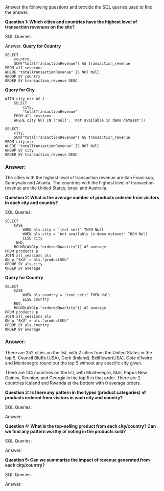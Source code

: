 Answer the following questions and provide the SQL queries used to find the answer.

    
**Question 1: Which cities and countries have the highest level of transaction revenues on the site?**


SQL Queries:



Answer:
**Query for Country**
```
SELECT 
    country, 
    SUM("totalTransactionRevenue") AS transaction_revenue
FROM all_sessions
WHERE "totalTransactionRevenue" IS NOT Null
GROUP BY country
ORDER BY transaction_revenue DESC

```
**Query for City**
```
WITH city_ntr AS (
	SELECT 
        city, 
        "totalTransactionRevenue"
	FROM all_sessions
	WHERE city NOT IN ('null', 'not available in demo dataset'))

SELECT 
    city,
    SUM("totalTransactionRevenue") AS transaction_revenue
FROM city_ntr
WHERE "totalTransactionRevenue" IS NOT Null
GROUP BY city
ORDER BY transaction_revenue DESC
```
### Answer: 
The cities with the highest level of transaction revenue are San Francisco, Sunnyvale and Atlanta. The countries with the highest level of transaction revenue are the United States, Israel and Australia.



**Question 2: What is the average number of products ordered from visitors in each city and country?**


SQL Queries:
```
SELECT 
	CASE
		WHEN als.city = '(not set)' THEN Null
		WHEN als.city = 'not available in demo dataset' THEN Null
	 	ELSE city
	 END,
	ROUND(AVG(p."orderedQuantity")) AS average
FROM products p
JOIN all_sessions als
ON p."SKU" = als."productSKU"
GROUP BY als.city
ORDER BY average
```

**Query for Country**
```
SELECT 
	CASE
		WHEN als.country = '(not set)' THEN Null
		ELSE country
	END,
	ROUND(AVG(p."orderedQuantity")) AS average
FROM products p
JOIN all_sessions als
ON p."SKU" = als."productSKU"
GROUP BY als.country
ORDER BY average
```


### Answer:
There are 252 cities on the list, with 2 cities from the United States in the top 5, Council Bluffs (USA), Cork (Ireland), Bellflower(USA). Cote d'Ivoire and Montenegro round out the top 5 without any specific city given.

There are 134 countries on the list, with Montenegro, Mali, Papua New Guinea, Reunion, and Georgia in the top 5 in that order. There are 2 countries Iceland and Rwanda at the bottom with 0 average orders.





**Question 3: Is there any pattern in the types (product categories) of products ordered from visitors in each city and country?**


SQL Queries:



Answer:





**Question 4: What is the top-selling product from each city/country? Can we find any pattern worthy of noting in the products sold?**


SQL Queries:



Answer:





**Question 5: Can we summarize the impact of revenue generated from each city/country?**

SQL Queries:



Answer:







